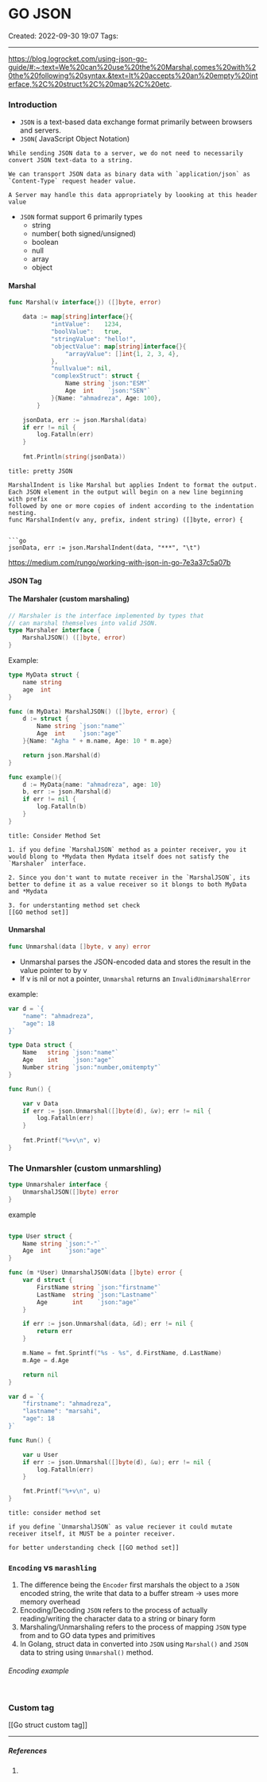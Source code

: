 # GO JSON
Created: 2022-09-30 19:07
Tags: 
____
https://blog.logrocket.com/using-json-go-guide/#:~:text=We%20can%20use%20the%20Marshal,comes%20with%20the%20following%20syntax.&text=It%20accepts%20an%20empty%20interface,%2C%20struct%2C%20map%2C%20etc.

### Introduction

* `JSON` is a text-based data exchange format primarily between browsers and servers.
* `JSON`( JavaScript Object Notation)

```ad-note
While sending JSON data to a server, we do not need to necessarily convert JSON text-data to a string.

We can transport JSON data as binary data with `application/json` as `Content-Type` request header value.

A Server may handle this data appropriately by loooking at this header value
```

* `JSON` format support 6  primarily types
	* string
	* number( both signed/unsigned)
	* boolean
	* null
	* array
	* object

#### Marshal

```go
func Marshal(v interface{}) ([]byte, error)
```


```go
	data := map[string]interface{}{
			"intValue":    1234,
			"boolValue":   true,
			"stringValue": "hello!",
			"objectValue": map[string]interface{}{
				"arrayValue": []int{1, 2, 3, 4},
			},
			"nullvalue": nil,
			"complexStruct": struct {
				Name string `json:"ESM"`
				Age  int    `json:"SEN"`
			}{Name: "ahmadreza", Age: 100},
		}

	jsonData, err := json.Marshal(data)
	if err != nil {
		log.Fatalln(err)
	}
	
	fmt.Println(string(jsonData))
```


```ad-note
title: pretty JSON

MarshalIndent is like Marshal but applies Indent to format the output.
Each JSON element in the output will begin on a new line beginning with prefix
followed by one or more copies of indent according to the indentation nesting.
func MarshalIndent(v any, prefix, indent string) ([]byte, error) {


```go
jsonData, err := json.MarshalIndent(data, "***", "\t")
```

https://medium.com/rungo/working-with-json-in-go-7e3a37c5a07b



#### JSON Tag

#### The Marshaler (custom marshaling)

```go
// Marshaler is the interface implemented by types that
// can marshal themselves into valid JSON.
type Marshaler interface {
	MarshalJSON() ([]byte, error)
}

```

Example:

```go
type MyData struct {
	name string
	age  int
}

func (m MyData) MarshalJSON() ([]byte, error) {
	d := struct {
		Name string `json:"name"`
		Age  int    `json:"age"`
	}{Name: "Agha " + m.name, Age: 10 * m.age}

	return json.Marshal(d)
}

func example(){
	d := MyData{name: "ahmadreza", age: 10}
	b, err := json.Marshal(d)
	if err != nil {
		log.Fatalln(b)
	}
}
```


```ad-warning
title: Consider Method Set 

1. if you define `MarshalJSON` method as a pointer receiver, you it would blong to *Mydata then Mydata itself does not satisfy the `Marshaler` interface. 

2. Since you don't want to mutate receiver in the `MarshalJSON`, its better to define it as a value receiver so it blongs to both MyData and *Mydata

3. for understanting method set check 
[[GO method set]]

```



#### Unmarshal

```go
func Unmarshal(data []byte, v any) error
```

* Unmarshal parses the JSON-encoded data and stores the result in the value pointer to by v
* If v is nil or not a pointer, `Unmarshal` returns an `InvalidUnimarshalError`

example:

```go
var d = `{ 
	"name": "ahmadreza", 
	"age": 18
}`

type Data struct {
	Name   string `json:"name"`
	Age    int    `json:"age"`
	Number string `json:"number,omitempty"`
}

func Run() {

	var v Data
	if err := json.Unmarshal([]byte(d), &v); err != nil {
		log.Fatalln(err)
	}
	
	fmt.Printf("%+v\n", v)
}
```

### The Unmarshler (custom unmarshling)

```go
type Unmarshaler interface {
	UnmarshalJSON([]byte) error
}
```

example

```go

type User struct {
	Name string `json:"-"`
	Age  int    `json:"age"`
}

func (m *User) UnmarshalJSON(data []byte) error {
	var d struct {
		FirstName string `json:"firstname"`
		LastName  string `json:"Lastname"`
		Age       int    `json:"age"`
	}

	if err := json.Unmarshal(data, &d); err != nil {
		return err
	}

	m.Name = fmt.Sprintf("%s - %s", d.FirstName, d.LastName)
	m.Age = d.Age

	return nil
}

var d = `{ 
	"firstname": "ahmadreza", 
	"lastname": "marsahi",
	"age": 18
}`

func Run() {

	var u User
	if err := json.Unmarshal([]byte(d), &u); err != nil {
		log.Fatalln(err)
	}

	fmt.Printf("%+v\n", u)
}

```

```ad-warning
title: consider method set

if you define `UnmarshalJSON` as value reciever it could mutate receiver itself, it MUST be a pointer receiver.

for better understanding check [[GO method set]]
```


### `Encoding` vs `marashling`

1. The difference being the `Encoder` first marshals the object to a `JSON` encoded string, the write that data to a buffer stream -> uses more memory overhead
2. Encoding/Decoding `JSON` refers to the process of actually reading/writing the character data to a string or binary form
3.  Marshaling/Unmarshaling refers to the process of mapping `JSON` type from and to GO data types and primitives
4. In Golang, struct data in converted into `JSON` using `Marshal()` and `JSON` data to string using `Unmarshal()` method.

###### Encoding example

```go 

```


### Custom tag
[[Go struct custom tag]]


_____
##### References
1.

